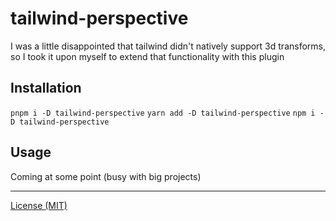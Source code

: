 # tailwind-perspective

I was a little disappointed that tailwind didn't natively support 3d transforms, so I took it upon myself to extend that functionality with this plugin

## Installation

```pnpm i -D tailwind-perspective```
```yarn add -D tailwind-perspective```
```npm i -D tailwind-perspective```

## Usage

Coming at some point (busy with big projects)

---
[License (MIT)](/LICENSE)